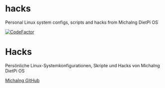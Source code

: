 # hacks

Personal Linux system configs, scripts and hacks from MichaIng DietPi OS

[![CodeFactor](https://www.codefactor.io/repository/github/michaing/hacks/badge)](https://www.codefactor.io/repository/github/michaing/hacks)

# Hacks

Persönliche Linux-Systemkonfigurationen, Skripte und Hacks von MichaIng DietPi OS

[MichaIng GitHub](https://github.com/MichaIng)
